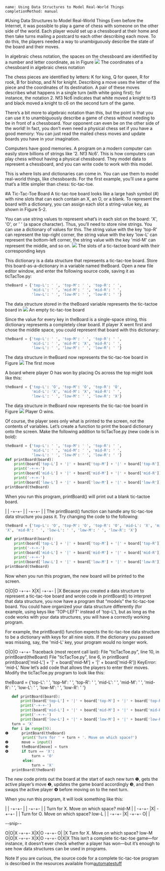 ```ngMeta
name: Using Data Structures to Model Real-World Things
completionMethod: manual
```
#Using Data Structures to Model Real-World Things
Even before the Internet, it was possible to play a game of chess with someone on the other side of the world. Each player would set up a chessboard at their home and then take turns mailing a postcard to each other describing each move. To do this, the players needed a way to unambiguously describe the state of the board and their moves.

In algebraic chess notation, the spaces on the chessboard are identified by a number and letter coordinate, as in Figure
![](assets/000002.jpg)
The coordinates of a chessboard in algebraic chess notation

The chess pieces are identified by letters: K for king, Q for queen, R for rook, B for bishop, and N for knight. Describing a move uses the letter of the piece and the coordinates of its destination. A pair of these moves describes what happens in a single turn (with white going first); for instance, the notation 2. Nf3 Nc6 indicates that white moved a knight to f3 and black moved a knight to c6 on the second turn of the game.

There’s a bit more to algebraic notation than this, but the point is that you can use it to unambiguously describe a game of chess without needing to be in front of a chessboard. Your opponent can even be on the other side of the world! In fact, you don’t even need a physical chess set if you have a good memory: You can just read the mailed chess moves and update boards you have in your imagination.

Computers have good memories. A program on a modern computer can easily store billions of strings like '2. Nf3 Nc6'. This is how computers can play chess without having a physical chessboard. They model data to represent a chessboard, and you can write code to work with this model.

This is where lists and dictionaries can come in. You can use them to model real-world things, like chessboards. For the first example, you’ll use a game that’s a little simpler than chess: tic-tac-toe.

#A Tic-Tac-Toe Board
A tic-tac-toe board looks like a large hash symbol (#) with nine slots that can each contain an X, an O, or a blank. To represent the board with a dictionary, you can assign each slot a string-value key, as shown in Figure 5-2.

You can use string values to represent what’s in each slot on the board: 'X', 'O', or ' ' (a space character). Thus, you’ll need to store nine strings. You can use a dictionary of values for this. The string value with the key 'top-R' can represent the top-right corner, the string value with the key 'low-L' can represent the bottom-left corner, the string value with the key 'mid-M' can represent the middle, and so on.
![](assets/000003.png)
 The slots of a tic-tactoe board with their corresponding keys

This dictionary is a data structure that represents a tic-tac-toe board. Store this board-as-a-dictionary in a variable named theBoard. Open a new file editor window, and enter the following source code, saving it as ticTacToe.py:

```python
theBoard = {'top-L': ' ', 'top-M': ' ', 'top-R': ' ',
            'mid-L': ' ', 'mid-M': ' ', 'mid-R': ' ',
            'low-L': ' ', 'low-M': ' ', 'low-R': ' '}
```
The data structure stored in the theBoard variable represents the tic-tactoe board in 
![](assets/000006.png)
 An empty tic-tac-toe board

Since the value for every key in theBoard is a single-space string, this dictionary represents a completely clear board. If player X went first and chose the middle space, you could represent that board with this dictionary:

```python
theBoard = {'top-L': ' ', 'top-M': ' ', 'top-R': ' ',
            'mid-L': ' ', 'mid-M': 'X', 'mid-R': ' ',
            'low-L': ' ', 'low-M': ' ', 'low-R': ' '}
```
The data structure in theBoard now represents the tic-tac-toe board in Figure
![](assets/000008.png)
The first move

A board where player O has won by placing Os across the top might look like this:

```python
theBoard = {'top-L': 'O', 'top-M': 'O', 'top-R': 'O',
            'mid-L': 'X', 'mid-M': 'X', 'mid-R': ' ',
            'low-L': ' ', 'low-M': ' ', 'low-R': 'X'}
```
The data structure in theBoard now represents the tic-tac-toe board in Figure
![](assets/000010.png)
Player O wins.

Of course, the player sees only what is printed to the screen, not the contents of variables. Let’s create a function to print the board dictionary onto the screen. Make the following addition to ticTacToe.py (new code is in bold):

```python
theBoard = {'top-L': ' ', 'top-M': ' ', 'top-R': ' ',
            'mid-L': ' ', 'mid-M': ' ', 'mid-R': ' ',
            'low-L': ' ', 'low-M': ' ', 'low-R': ' '}
def printBoard(board):
    print(board['top-L'] + '|' + board['top-M'] + '|' + board['top-R'])
    print('-+-+-')
    print(board['mid-L'] + '|' + board['mid-M'] + '|' + board['mid-R'])
    print('-+-+-')
    print(board['low-L'] + '|' + board['low-M'] + '|' + board['low-R'])
printBoard(theBoard)
```
When you run this program, printBoard() will print out a blank tic-tactoe board.


| |
-+-+-
| |
-+-+-
| |
The printBoard() function can handle any tic-tac-toe data structure you pass it. Try changing the code to the following:

```python
theBoard = {'top-L': 'O', 'top-M': 'O', 'top-R': 'O', 'mid-L': 'X', 'mid-M':
'X', 'mid-R': ' ', 'low-L': ' ', 'low-M': ' ', 'low-R': 'X'}

def printBoard(board):
    print(board['top-L'] + '|' + board['top-M'] + '|' + board['top-R'])
    print('-+-+-')
    print(board['mid-L'] + '|' + board['mid-M'] + '|' + board['mid-R'])
    print('-+-+-')
    print(board['low-L'] + '|' + board['low-M'] + '|' + board['low-R'])
printBoard(theBoard)
```
Now when you run this program, the new board will be printed to the screen.


O|O|O
-+-+-
X|X|
-+-+-
| |X
Because you created a data structure to represent a tic-tac-toe board and wrote code in printBoard() to interpret that data structure, you now have a program that “models” the tic-tac-toe board. You could have organized your data structure differently (for example, using keys like 'TOP-LEFT' instead of 'top-L'), but as long as the code works with your data structures, you will have a correctly working program.

For example, the printBoard() function expects the tic-tac-toe data structure to be a dictionary with keys for all nine slots. If the dictionary you passed was missing, say, the 'mid-L' key, your program would no longer work.


O|O|O
-+-+-
Traceback (most recent call last):
  File "ticTacToe.py", line 10, in <module>
    printBoard(theBoard)
  File "ticTacToe.py", line 6, in printBoard
    print(board['mid-L'] + '|' + board['mid-M'] + '|' + board['mid-R'])
KeyError: 'mid-L'
Now let’s add code that allows the players to enter their moves. Modify the ticTacToe.py program to look like this:


   theBoard = {'top-L': ' ', 'top-M': ' ', 'top-R': ' ', 'mid-L': ' ', 'mid-M': '
   ', 'mid-R': ' ', 'low-L': ' ', 'low-M': ' ', 'low-R': ' '}
```python
   def printBoard(board):
       print(board['top-L'] + '|' + board['top-M'] + '|' + board['top-R'])
       print('-+-+-')
       print(board['mid-L'] + '|' + board['mid-M'] + '|' + board['mid-R'])
       print('-+-+-')
       print(board['low-L'] + '|' + board['low-M'] + '|' + board['low-R'])
   turn = 'X'
   for i in range(9):
❶      printBoard(theBoard)
        print('Turn for ' + turn + '. Move on which space?')
❷      move = input()
❸      theBoard[move] = turn
❹      if turn == 'X':
            turn = 'O'
        else:
            turn = 'X'
   printBoard(theBoard)
```
The new code prints out the board at the start of each new turn ❶, gets the active player’s move ❷, updates the game board accordingly ❸, and then swaps the active player ❹ before moving on to the next turn.

When you run this program, it will look something like this:


 | |
-+-+-
 | |
-+-+-
 | |
Turn for X. Move on which space?
mid-M
 | |
-+-+-
 |X|
-+-+-
 | |
Turn for O. Move on which space?
low-L
 | |
-+-+-
 |X|
-+-+-
O| |

--snip--

O|O|X
-+-+-
X|X|O
-+-+-
O| |X
Turn for X. Move on which space?
low-M
O|O|X
-+-+-
X|X|O
-+-+-
O|X|X
This isn’t a complete tic-tac-toe game—for instance, it doesn’t ever check whether a player has won—but it’s enough to see how data structures can be used in programs.

Note
If you are curious, the source code for a complete tic-tac-toe program is described in the resources available from<span><a href=" http://nostarch.com/automatestuff/.">automatestuff</a></span>